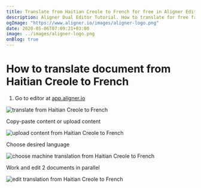 ```yaml
---
title: Translate from Haitian Creole to French for free in Aligner Editor
description: Aligner Dual Editor Tutorial. How to translate for free from Haitian Creole to French. Aligner is multilingual document management platform. 
ogImage: "https://www.aligner.io/images/aligner-logo.png"
date: 2020-05-06T07:09:21+03:00
image: ../images/aligner-logo.png
onBlog: true
---
```


# How to translate document from Haitian Creole to French

1. Go to editor at [app.aligner.io](https://app.aligner.io "Aligner App web page")

![translate from Haitian Creole to French](../aligner-blank-editor.png "translate from Haitian Creole to French")

Copy-paste content or upload content

![upload content from Haitian Creole to French](../aligner-uploaded-document.png "upload content from Haitian Creole to French")

Choose desired language

![choose machine translation from Haitian Creole to French](../aligner-language-dropdown.png "choose machine translation from Haitian Creole to French")

Work and edit 2 documents in parallel

![edit translation from Haitian Creole to French](../aligner-double-sitded-editor.png "edit translation from Haitian Creole to French")


